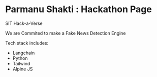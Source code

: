 # Parmanu Shakti : Hackathon Page

SIT Hack-a-Verse

We are Commited to make a Fake News Detection Engine

Tech stack includes:
- Langchain
- Python
- Tailwind
- Alpine JS
